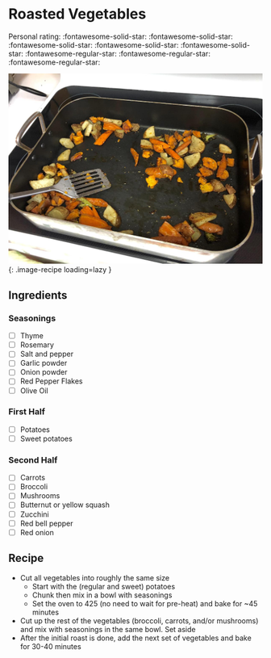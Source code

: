 <!-- Needs Manual Review -->

# Roasted Vegetables

<!-- {cts} rating=2; (User can specify rating on scale of 1-5) -->
Personal rating: :fontawesome-solid-star: :fontawesome-solid-star: :fontawesome-solid-star: :fontawesome-solid-star: :fontawesome-solid-star: :fontawesome-regular-star: :fontawesome-regular-star: :fontawesome-regular-star:
<!-- {cte} -->

<!-- {cts} name_image=roasted_vegetables.jpg; (User can specify image name) -->
![roasted_vegetables.jpg](./roasted_vegetables.jpg){: .image-recipe loading=lazy }
<!-- {cte} -->

## Ingredients

### Seasonings

* [ ] Thyme
* [ ] Rosemary
* [ ] Salt and pepper
* [ ] Garlic powder
* [ ] Onion powder
* [ ] Red Pepper Flakes
* [ ] Olive Oil

### First Half

* [ ] Potatoes
* [ ] Sweet potatoes

### Second Half

* [ ] Carrots
* [ ] Broccoli
* [ ] Mushrooms
* [ ] Butternut or yellow squash
* [ ] Zucchini
* [ ] Red bell pepper
* [ ] Red onion

## Recipe

* Cut all vegetables into roughly the same size
    * Start with the (regular and sweet) potatoes
    * Chunk then mix in a bowl with seasonings
    * Set the oven to 425 (no need to wait for pre-heat) and bake for ~45 minutes
* Cut up the rest of the vegetables (broccoli, carrots, and/or mushrooms) and mix with seasonings in the same bowl. Set aside
* After the initial roast is done, add the next set of vegetables and bake for 30-40 minutes
